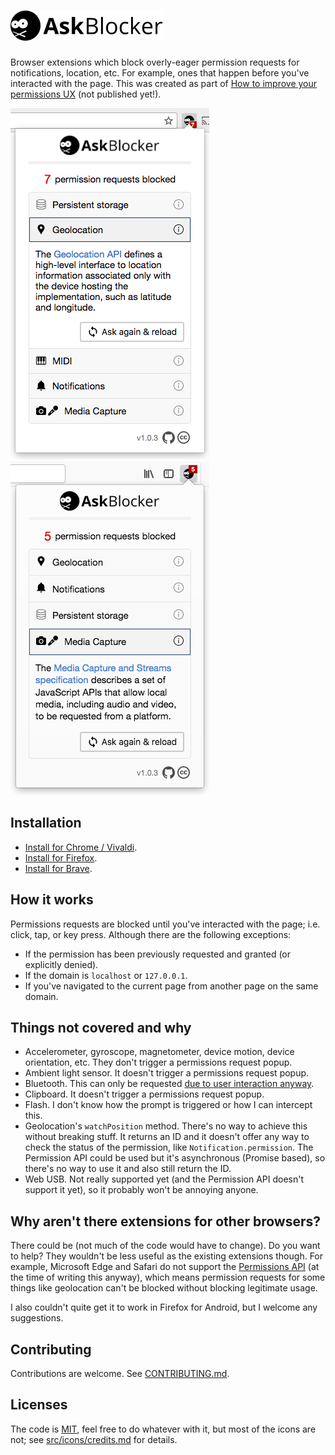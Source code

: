 # ![AskBlocker](docs/askBlocker-with-text.png)

Browser extensions which block overly-eager permission requests for notifications, location, etc. For example, ones that happen before you've interacted with the page. This was created as part of [How to improve your permissions UX](https://adamlynch.com/improve-permissions-ux) (not published yet!).

![A screenshot of the Chrome extension](docs/chrome-screenshot.png) ![A screenshot of the Firefox add-on](docs/firefox-screenshot.png)

## Installation

- [Install for Chrome / Vivaldi](https://chrome.google.com/webstore/detail/askblocker/eelfgnmggfgncoipinopobfcabnfknho).
- [Install for Firefox](https://addons.mozilla.org/en-GB/firefox/addon/askblocker/).
- [Install for Brave](https://github.com/brave/browser-laptop/wiki/Developer-Notes-on-Installing-or-Updating-Extensions).


## How it works

Permissions requests are blocked until you've interacted with the page; i.e. click, tap, or key press. Although there are the following exceptions:

- If the permission has been previously requested and granted (or explicitly denied).
- If the domain is `localhost` or `127.0.0.1`.
- If you've navigated to the current page from another page on the same domain.


## Things not covered and why

 - Accelerometer, gyroscope, magnetometer, device motion, device orientation, etc. They don't trigger a permissions request popup.
 - Ambient light sensor. It doesn't trigger a permissions request popup.
 - Bluetooth. This can only be requested [due to user interaction anyway](https://webbluetoothcg.github.io/web-bluetooth/#requestDevice-user-gesture).
 - Clipboard. It doesn't trigger a permissions request popup.
 - Flash. I don't know how the prompt is triggered or how I can intercept this.
 - Geolocation's `watchPosition` method. There's no way to achieve this without breaking stuff. It returns an ID and it doesn't offer any way to check the status of the permission, like `Notification.permission`. The Permission API could be used but it's asynchronous (Promise based), so there's no way to use it and also still return the ID. 
 - Web USB. Not really supported yet (and the Permission API doesn't support it yet), so it probably won't be annoying anyone.


## Why aren't there extensions for other browsers?

There could be (not much of the code would have to change). Do you want to help? They wouldn't be less useful as the existing extensions though. For example, Microsoft Edge and Safari do not support the [Permissions API](https://w3c.github.io/permissions/) (at the time of writing this anyway), which means permission requests for some things like geolocation can't be blocked without blocking legitimate usage.

I also couldn't quite get it to work in Firefox for Android, but I welcome any suggestions.


## Contributing

Contributions are welcome. See [CONTRIBUTING.md](CONTRIBUTING.md).


## Licenses

The code is [MIT](LICENSE), feel free to do whatever with it, but most of the icons are not; see [src/icons/credits.md](src/icons/credits.md) for details.